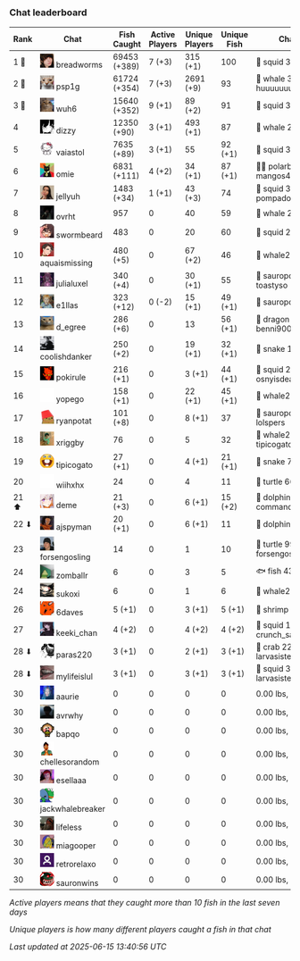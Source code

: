 ### Chat leaderboard
| Rank | Chat | Fish Caught | Active Players | Unique Players | Unique Fish | Channel Record 🎊 |
|------|------|-------------|----------------|----------------|-------------|-------------------|
| 1 🥇  | ![breadworms](https://raw.githubusercontent.com/blableblup/gofish/main/images/players/breadworms.png) breadworms | 69453 (+389) | 7 (+3) | 315 (+1) | 100 | 🦑 squid 308.86 lbs, lluuucy |
| 2 🥈  | ![psp1g](https://raw.githubusercontent.com/blableblup/gofish/main/images/players/psp1g.png) psp1g | 61724 (+354) | 7 (+3) | 2691 (+9) | 93 | 🐳 whale 303.51 lbs, huuuuuuuuuuuuuuuuuuuuuurz |
| 3 🥉  | ![wuh6](https://raw.githubusercontent.com/blableblup/gofish/main/images/players/wuh6.png) wuh6 | 15640 (+352) | 9 (+1) | 89 (+2) | 91 | 🦑 squid 311.04 lbs, eeziiii |
| 4  | ![dizzy](https://raw.githubusercontent.com/blableblup/gofish/main/images/players/dizzy.png) dizzy | 12350 (+90) | 3 (+1) | 493 (+1) | 87 | 🐳 whale 291.32 lbs, buhl00n |
| 5  | ![vaiastol](https://raw.githubusercontent.com/blableblup/gofish/main/images/players/vaiastol.png) vaiastol | 7635 (+89) | 3 (+1) | 55 | 92 (+1) | 🦑 squid 305.17 lbs, vaiastol |
| 6  | ![omie](https://raw.githubusercontent.com/blableblup/gofish/main/images/players/omie.png) omie | 6831 (+111) | 4 (+2) | 34 (+1) | 87 (+1) | 🐻‍❄ polarbear 294.19 lbs, mangos4u |
| 7  | ![jellyuh](https://raw.githubusercontent.com/blableblup/gofish/main/images/players/jellyuh.png) jellyuh | 1483 (+34) | 1 (+1) | 43 (+3) | 74 | 🦑 squid 307.87 lbs, pompadourdelinquent |
| 8  | ![ovrht](https://raw.githubusercontent.com/blableblup/gofish/main/images/players/ovrht.png) ovrht | 957 | 0 | 40 | 59 | 🐳 whale 287.76 lbs, ovrht |
| 9  | ![swormbeard](https://raw.githubusercontent.com/blableblup/gofish/main/images/players/swormbeard.png) swormbeard | 483 | 0 | 20 | 60 | 🦑 squid 243.37 lbs, kishma9 |
| 10  | ![aquaismissing](https://raw.githubusercontent.com/blableblup/gofish/main/images/players/aquaismissing.png) aquaismissing | 480 (+5) | 0 | 67 (+2) | 46 | 🐋 whale2 134.56 lbs, likedom_ |
| 11  | ![julialuxel](https://raw.githubusercontent.com/blableblup/gofish/main/images/players/julialuxel.png) julialuxel | 340 (+4) | 0 | 30 (+1) | 55 | 🦕 sauropod 241.63 lbs, toastyso |
| 12  | ![e1llas](https://raw.githubusercontent.com/blableblup/gofish/main/images/players/e1llas.png) e1llas | 323 (+12) | 0 (-2) | 15 (+1) | 49 (+1) | 🦕 sauropod 240.64 lbs, e1llas |
| 13  | ![d_egree](https://raw.githubusercontent.com/blableblup/gofish/main/images/players/d_egree.png) d_egree | 286 (+6) | 0 | 13 | 56 (+1) | 🐉 dragon 173.10 lbs, benni900 |
| 14  | ![coolishdanker](https://raw.githubusercontent.com/blableblup/gofish/main/images/players/coolishdanker.png) coolishdanker | 250 (+2) | 0 | 19 (+1) | 32 (+1) | 🐍 snake 156.42 lbs, jaial |
| 15  | ![pokirule](https://raw.githubusercontent.com/blableblup/gofish/main/images/players/pokirule.png) pokirule | 216 (+1) | 0 | 3 (+1) | 44 (+1) | 🦑 squid 284.82 lbs, osnyisdead |
| 16  | ![yopego](https://raw.githubusercontent.com/blableblup/gofish/main/images/players/yopego.png) yopego | 158 (+1) | 0 | 22 (+1) | 45 (+1) | 🐋 whale2 126.17 lbs, grumpo_ |
| 17  | ![ryanpotat](https://raw.githubusercontent.com/blableblup/gofish/main/images/players/ryanpotat.png) ryanpotat | 101 (+8) | 0 | 8 (+1) | 37 | 🦕 sauropod 177.64 lbs, lolspers |
| 18  | ![xriggby](https://raw.githubusercontent.com/blableblup/gofish/main/images/players/xriggby.png) xriggby | 76 | 0 | 5 | 32 | 🐋 whale2 122.08 lbs, tipicogato |
| 19  | ![tipicogato](https://raw.githubusercontent.com/blableblup/gofish/main/images/players/tipicogato.png) tipicogato | 27 (+1) | 0 | 4 (+1) | 21 (+1) | 🐍 snake 72.07 lbs, iapaja |
| 20  | ![wiihxhx](https://raw.githubusercontent.com/blableblup/gofish/main/images/players/wiihxhx.png) wiihxhx | 24 | 0 | 4 | 11 | 🐢 turtle 66.09 lbs, wiihxhx |
| 21 ⬆ | ![deme](https://raw.githubusercontent.com/blableblup/gofish/main/images/players/deme.png) deme | 21 (+3) | 0 | 6 (+1) | 15 (+2) | 🐬 dolphin 89.33 lbs, commanda_u |
| 22 ⬇ | ![ajspyman](https://raw.githubusercontent.com/blableblup/gofish/main/images/players/ajspyman.png) ajspyman | 20 (+1) | 0 | 6 (+1) | 11 | 🐬 dolphin 91.06 lbs, respirate_ |
| 23  | ![forsengosling](https://raw.githubusercontent.com/blableblup/gofish/main/images/players/forsengosling.png) forsengosling | 14 | 0 | 1 | 10 | 🐢 turtle 99.81 lbs, forsengosling |
| 24  | ![zomballr](https://raw.githubusercontent.com/blableblup/gofish/main/images/players/zomballr.png) zomballr | 6 | 0 | 3 | 5 | 🐟 fish 43.11 lbs, ryanpotat |
| 24  | ![sukoxi](https://raw.githubusercontent.com/blableblup/gofish/main/images/players/sukoxi.png) sukoxi | 6 | 0 | 1 | 6 | 🐋 whale2 126.54 lbs, sukoxi |
| 26  | ![6daves](https://raw.githubusercontent.com/blableblup/gofish/main/images/players/6daves.png) 6daves | 5 (+1) | 0 | 3 (+1) | 5 (+1) | 🦐 shrimp 29.99 lbs, 6daves |
| 27  | ![keeki_chan](https://raw.githubusercontent.com/blableblup/gofish/main/images/players/keeki_chan.png) keeki_chan | 4 (+2) | 0 | 4 (+2) | 4 (+2) | 🦑 squid 110.80 lbs, crunch_sack |
| 28 ⬇ | ![paras220](https://raw.githubusercontent.com/blableblup/gofish/main/images/players/paras220.png) paras220 | 3 (+1) | 0 | 2 (+1) | 3 (+1) | 🦀 crab 22.72 (+22.72) lbs, larvasisters |
| 28 ⬇ | ![mylifeislul](https://raw.githubusercontent.com/blableblup/gofish/main/images/players/mylifeislul.png) mylifeislul | 3 (+1) | 0 | 3 (+1) | 3 (+1) | 🦑 squid 33.78 (+31.41) lbs, larvasisters |
| 30  | ![aaurie](https://raw.githubusercontent.com/blableblup/gofish/main/images/players/aaurie.png) aaurie | 0 | 0 | 0 | 0 |   0.00 lbs,  |
| 30  | ![avrwhy](https://raw.githubusercontent.com/blableblup/gofish/main/images/players/avrwhy.png) avrwhy | 0 | 0 | 0 | 0 |   0.00 lbs,  |
| 30  | ![bapqo](https://raw.githubusercontent.com/blableblup/gofish/main/images/players/bapqo.png) bapqo | 0 | 0 | 0 | 0 |   0.00 lbs,  |
| 30  | ![chellesorandom](https://raw.githubusercontent.com/blableblup/gofish/main/images/players/chellesorandom.png) chellesorandom | 0 | 0 | 0 | 0 |   0.00 lbs,  |
| 30  | ![esellaaa](https://raw.githubusercontent.com/blableblup/gofish/main/images/players/esellaaa.png) esellaaa | 0 | 0 | 0 | 0 |   0.00 lbs,  |
| 30  | ![jackwhalebreaker](https://raw.githubusercontent.com/blableblup/gofish/main/images/players/jackwhalebreaker.png) jackwhalebreaker | 0 | 0 | 0 | 0 |   0.00 lbs,  |
| 30  | ![lifeless](https://raw.githubusercontent.com/blableblup/gofish/main/images/players/lifeless.png) lifeless | 0 | 0 | 0 | 0 |   0.00 lbs,  |
| 30  | ![miagooper](https://raw.githubusercontent.com/blableblup/gofish/main/images/players/miagooper.png) miagooper | 0 | 0 | 0 | 0 |   0.00 lbs,  |
| 30  | ![retrorelaxo](https://raw.githubusercontent.com/blableblup/gofish/main/images/players/retrorelaxo.png) retrorelaxo | 0 | 0 | 0 | 0 |   0.00 lbs,  |
| 30  | ![sauronwins](https://raw.githubusercontent.com/blableblup/gofish/main/images/players/sauronwins.png) sauronwins | 0 | 0 | 0 | 0 |   0.00 lbs,  |

_Active players means that they caught more than 10 fish in the last seven days_

_Unique players is how many different players caught a fish in that chat_

_Last updated at 2025-06-15 13:40:56 UTC_